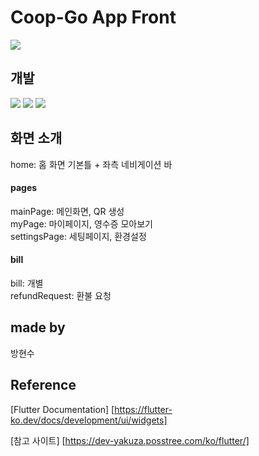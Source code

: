 # Coop-Go App Front
<a href= "https://soobang-dev.tistory.com/"><img src="https://img.shields.io/badge/Tistory-white?style=for-the-badge&logo=Tistory&logoColor=black"/></a>

## 개발 
<img src="https://img.shields.io/badge/Android-green?style=for-the-badge&logo=Android&logoColor=black"/></a>
<img src="https://img.shields.io/badge/Flutter-blue?style=for-the-badge&logo=Flutter&logoColor=black"/></a>
<img src="https://img.shields.io/badge/Dart-navy?style=for-the-badge&logo=Dart&logoColor=white"/></a>

## 화면 소개
home: 홈 화면 기본틀 + 좌측 네비게이션 바 </br>
<h4> pages </h4>
mainPage: 메인화면, QR 생성 </br>
myPage: 마이페이지, 영수증 모아보기 </br>
settingsPage: 세팅페이지, 환경설정 </br>
<h4> bill </h4>
bill: 개별 </br>
refundRequest: 환불 요청 </br>

## made by
방현수

## Reference
[Flutter Documentation]
   [https://flutter-ko.dev/docs/development/ui/widgets]
    
[참고 사이트]
   [https://dev-yakuza.posstree.com/ko/flutter/]




